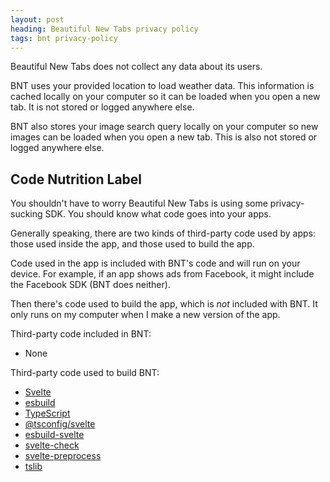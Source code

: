 ```yaml
---
layout: post
heading: Beautiful New Tabs privacy policy
tags: bnt privacy-policy
---
```


Beautiful New Tabs does not collect any data about its users.

BNT uses your provided location to load weather data. This information is cached locally on your computer so it can be loaded when you open a new tab. It is not stored or logged anywhere else. 

BNT also stores your image search query locally on your computer so new images can be loaded when you open a new tab. This is also not stored or logged anywhere else.

## Code Nutrition Label

You shouldn't have to worry Beautiful New Tabs is using some privacy-sucking SDK. You should know what code goes into your apps.

Generally speaking, there are two kinds of third-party code used by apps: those used inside the app, and those used to build the app. 

Code used in the app is included with BNT's code and will run on your device. For example, if an app shows ads from Facebook, it might include the Facebook SDK (BNT does neither).

Then there's code used to build the app, which is *not* included with BNT. It only runs on my computer when I make a new version of the app.

Third-party code included in BNT:

- None

Third-party code used to build BNT:

- [Svelte](https://svelte.dev)
- [esbuild](https://esbuild.github.io)
- [TypeScript](https://www.typescriptlang.org)
- [@tsconfig/svelte](https://www.npmjs.com/package/@tsconfig/svelte)
- [esbuild-svelte](https://www.npmjs.com/package/esbuild-svelte)
- [svelte-check](https://www.npmjs.com/package/svelte-check)
- [svelte-preprocess](https://www.npmjs.com/package/svelte-preprocess)
- [tslib](https://www.npmjs.com/package/tslib)